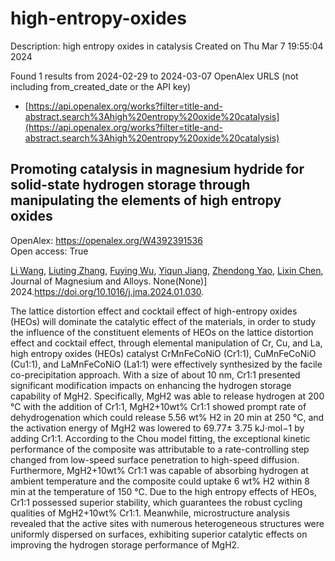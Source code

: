 # high-entropy-oxides
Description: high entropy oxides in catalysis
Created on Thu Mar  7 19:55:04 2024

Found 1 results from 2024-02-29 to 2024-03-07
OpenAlex URLS (not including from_created_date or the API key)
- [https://api.openalex.org/works?filter=title-and-abstract.search%3Ahigh%20entropy%20oxide%20catalysis](https://api.openalex.org/works?filter=title-and-abstract.search%3Ahigh%20entropy%20oxide%20catalysis)

## Promoting catalysis in magnesium hydride for solid-state hydrogen storage through manipulating the elements of high entropy oxides   

OpenAlex: https://openalex.org/W4392391536    
Open access: True
    
[Li Wang](https://openalex.org/A5004591407), [Liuting Zhang](https://openalex.org/A5067964625), [Fuying Wu](https://openalex.org/A5090373185), [Yiqun Jiang](https://openalex.org/A5089114394), [Zhendong Yao](https://openalex.org/A5048645037), [Lixin Chen](https://openalex.org/A5010466371), Journal of Magnesium and Alloys. None(None)] 2024.https://doi.org/10.1016/j.jma.2024.01.030.
    
The lattice distortion effect and cocktail effect of high-entropy oxides (HEOs) will dominate the catalytic effect of the materials, in order to study the influence of the constituent elements of HEOs on the lattice distortion effect and cocktail effect, through elemental manipulation of Cr, Cu, and La, high entropy oxides (HEOs) catalyst CrMnFeCoNiO (Cr1:1), CuMnFeCoNiO (Cu1:1), and LaMnFeCoNiO (La1:1) were effectively synthesized by the facile co-precipitation approach. With a size of about 10 nm, Cr1:1 presented significant modification impacts on enhancing the hydrogen storage capability of MgH2. Specifically, MgH2 was able to release hydrogen at 200 °C with the addition of Cr1:1, MgH2+10wt% Cr1:1 showed prompt rate of dehydrogenation which could release 5.56 wt% H2 in 20 min at 250 °C, and the activation energy of MgH2 was lowered to 69.77± 3.75 kJ⋅mol−1 by adding Cr1:1. According to the Chou model fitting, the exceptional kinetic performance of the composite was attributable to a rate-controlling step changed from low-speed surface penetration to high-speed diffusion. Furthermore, MgH2+10wt% Cr1:1 was capable of absorbing hydrogen at ambient temperature and the composite could uptake 6 wt% H2 within 8 min at the temperature of 150 °C. Due to the high entropy effects of HEOs, Cr1:1 possessed superior stability, which guarantees the robust cycling qualities of MgH2+10wt% Cr1:1. Meanwhile, microstructure analysis revealed that the active sites with numerous heterogeneous structures were uniformly dispersed on surfaces, exhibiting superior catalytic effects on improving the hydrogen storage performance of MgH2.    

    
